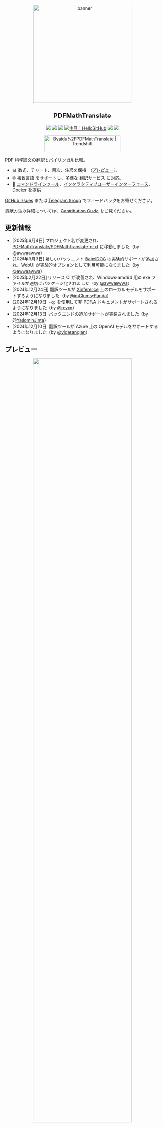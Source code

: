 <div align="center">

<img src="./docs/images/banner.png" width="320px"  alt="banner"/>

<h2 id="タイトル">PDFMathTranslate</h2>

<p>
  <!-- PyPI -->
  <a href="https://pypi.org/project/pdf2zh-next/">
    <img src="https://img.shields.io/pypi/v/pdf2zh-next"></a>
  <a href="https://pepy.tech/projects/pdf2zh-next">
    <img src="https://static.pepy.tech/badge/pdf2zh-next"></a>
  <a href="https://hub.docker.com/repository/docker/awwaawwa/pdfmathtranslate-next/tags">
    <img src="https://img.shields.io/docker/pulls/awwaawwa/pdfmathtranslate-next"></a>
  <a href="https://hellogithub.com/repository/8ec2cfd3ef744762bf531232fa32bc47" target="_blank"><img src="https://api.hellogithub.com/v1/widgets/recommend.svg?rid=8ec2cfd3ef744762bf531232fa32bc47&claim_uid=JQ0yfeBNjaTuqDU&theme=small" alt="注目｜HelloGitHub" /></a>
  <!-- <a href="https://gitcode.com/PDFMathTranslate/PDFMathTranslate-next/overview">
    <img src="https://gitcode.com/PDFMathTranslate/PDFMathTranslate-next/star/badge.svg"></a> -->
  <!-- <a href="https://huggingface.co/spaces/reycn/PDFMathTranslate-Docker">
    <img src="https://img.shields.io/badge/%F0%9F%A4%97-Online%20Demo-FF9E0D"></a> -->
  <!-- <a href="https://www.modelscope.cn/studios/AI-ModelScope/PDFMathTranslate"> -->
    <!-- <img src="https://img.shields.io/badge/ModelScope-Demo-blue"></a> -->
  <!-- <a href="https://github.com/PDFMathTranslate/PDFMathTranslate-next/pulls">
    <img src="https://img.shields.io/badge/contributions-welcome-green"></a> -->
  <a href="https://t.me/+Z9_SgnxmsmA5NzBl">
    <img src="https://img.shields.io/badge/Telegram-2CA5E0?style=flat-squeare&logo=telegram&logoColor=white"></a>
  <!-- License -->
  <a href="./LICENSE">
    <img src="https://img.shields.io/github/license/PDFMathTranslate/PDFMathTranslate-next"></a>
</p>

<a href="https://trendshift.io/repositories/12424" target="_blank"><img src="https://trendshift.io/api/badge/repositories/12424" alt="Byaidu%2FPDFMathTranslate | Trendshift" style="width: 250px; height: 55px;" width="250" height="55"/></a>

</div>

PDF 科学論文の翻訳とバイリンガル比較。

- 📊 数式、チャート、目次、注釈を保持 _（[プレビュー](#プレビュー)）_。
- 🌐 [複数言語](https://pdf2zh-next.com/supported_languages.html) をサポートし、多様な [翻訳サービス](https://pdf2zh-next.com/advanced/Documentation-of-Translation-Services.html) に対応。
- 🤖 [コマンドラインツール](https://pdf2zh-next.com/getting-started/USAGE_commandline.html)、[インタラクティブユーザーインターフェース](https://pdf2zh-next.com/getting-started/USAGE_webui.html)、[Docker](https://pdf2zh-next.com/getting-started/INSTALLATION_docker.html) を提供

[GitHub Issues](https://github.com/PDFMathTranslate/PDFMathTranslate-next/issues) または [Telegram Group](https://t.me/+Z9_SgnxmsmA5NzBl) でフィードバックをお寄せください。

貢献方法の詳細については、[Contribution Guide](https://pdf2zh-next.com/community/Contribution-Guide.html) をご覧ください。

<h2 id="updates">更新情報</h2>

- [2025年6月4日] プロジェクト名が変更され、[PDFMathTranslate/PDFMathTranslate-next](https://github.com/PDFMathTranslate/PDFMathTranslate-next) に移動しました（by [@awwaawwa](https://github.com/awwaawwa)）
- [2025年3月3日] 新しいバックエンド [BabelDOC](https://github.com/funstory-ai/BabelDOC) の実験的サポートが追加され、WebUI が実験的オプションとして利用可能になりました（by [@awwaawwa](https://github.com/awwaawwa)）
- [2025年2月22日] リリース CI が改善され、Windows-amd64 用の exe ファイルが適切にパッケージ化されました（by [@awwaawwa](https://github.com/awwaawwa)）
- [2024年12月24日] 翻訳ツールが [Xinference](https://github.com/xorbitsai/inference) 上のローカルモデルをサポートするようになりました（by [@imClumsyPanda](https://github.com/imClumsyPanda)）
- [2024年12月19日] `-cp` を使用して非 PDF/A ドキュメントがサポートされるようになりました（by [@reycn](https://github.com/reycn)）
- [2024年12月13日] バックエンドの追加サポートが実装されました（by [@YadominJinta](https://github.com/YadominJinta)）
- [2024年12月10日] 翻訳ツールが Azure 上の OpenAI モデルをサポートするようになりました（by [@yidasanqian](https://github.com/yidasanqian)）

<h2 id="preview">プレビュー</h2>

<div align="center">
<!-- <img src="./docs/images/preview.gif" width="80%"  alt="preview"/> -->
<img src="https://s.immersivetranslate.com/assets/r2-uploads/images/babeldoc-preview.png" width="80%"/>
</div>

<h2 id="demo">オンラインサービス 🌟</h2>

> [!NOTE]
>
> pdf2zh 2.0 は現在オンラインデモを提供していません

以下のデモのいずれかを使用して、アプリケーションをお試しください：

- [v1.x パブリック無料サービス](https://pdf2zh.com/) インストール不要でオンライン利用可能 _(推奨)_  
- [Immersive Translate - BabelDOC](https://app.immersivetranslate.com/babel-doc/) 月間1000ページ無料 _(推奨)_
<!-- - [Demo hosted on HuggingFace](https://huggingface.co/spaces/reycn/PDFMathTranslate-Docker)
- [Demo hosted on ModelScope](https://www.modelscope.cn/studios/AI-ModelScope/PDFMathTranslate) without installation. -->

デモの計算リソースは限られているため、乱用しないようご注意ください。

<h2 id="インストール">インストールと使い方</h2>

### インストール

1. [**Windows EXE**](https://pdf2zh-next.com/getting-started/INSTALLATION_winexe.html) <small>Windows 用におすすめ</small>
2. [**Docker**](https://pdf2zh-next.com/getting-started/INSTALLATION_docker.html) <small>Linux 用におすすめ</small>
3. [**uv** (Python パッケージマネージャー)](https://pdf2zh-next.com/getting-started/INSTALLATION_uv.html) <small>macOS 用におすすめ</small>

---

### 使い方

1. [**WebUI** を使用する](https://pdf2zh-next.com/getting-started/USAGE_webui.html)  
2. [**Zotero プラグイン** を使用する](https://github.com/guaguastandup/zotero-pdf2zh)（サードパーティ製プログラム）  
3. [**コマンドライン** を使用する](https://pdf2zh-next.com/getting-started/USAGE_commandline.html)

異なるユースケースに対応するため、当プログラムには複数の使用方法を用意しています。詳細については[このページ](./getting-started/getting-started.md)をご覧ください。

<h2 id="usage">高度なオプション</h2>

詳細な説明については、各オプションの完全なリストが記載されている[高度な使い方](https://pdf2zh-next.com/advanced/advanced.html)のドキュメントを参照してください。

<h2 id="downstream">二次開発（API）</h2>

> [!NOTE]
>
> 現在、関連するドキュメントは提供されていません。後日追加されますので、しばらくお待ちください。


<!-- For downstream applications, please refer to our document about [API Details](./docs/APIS.md) for futher information about:

- [Python API](./docs/APIS.md#api-python), how to use the program in other Python programs
- [HTTP API](./docs/APIS.md#api-http), how to communicate with a server with the program installed -->

<h2 id="言語コード">言語コード</h2>

必要な言語に翻訳するためのコードがわからない場合は、[このドキュメント](https://pdf2zh-next.com/advanced/Language-Codes.html)を確認してください。

<!-- 
<h2 id="todo">TODOs</h2>

- [ ] Parse layout with DocLayNet based models, [PaddleX](https://github.com/PaddlePaddle/PaddleX/blob/17cc27ac3842e7880ca4aad92358d3ef8555429a/paddlex/repo_apis/PaddleDetection_api/object_det/official_categories.py#L81), [PaperMage](https://github.com/allenai/papermage/blob/9cd4bb48cbedab45d0f7a455711438f1632abebe/README.md?plain=1#L102), [SAM2](https://github.com/facebookresearch/sam2)

- [ ] Fix page rotation, table of contents, format of lists

- [ ] Fix pixel formula in old papers

- [ ] Async retry except KeyboardInterrupt

- [ ] Knuth–Plass algorithm for western languages

- [ ] Support non-PDF/A files

- [ ] Plugins of [Zotero](https://github.com/zotero/zotero) and [Obsidian](https://github.com/obsidianmd/obsidian-releases) -->

<h2 id="謝辞">謝辞</h2>

- [Immersive Translation](https://immersivetranslate.com) は、このプロジェクトの積極的な貢献者に対して月額プロ会員の引き換えコードを提供しています。詳細はこちらをご覧ください：[CONTRIBUTOR_REWARD.md](https://github.com/funstory-ai/BabelDOC/blob/main/docs/CONTRIBUTOR_REWARD.md)

- [SiliconFlow](https://siliconflow.cn) は、このプロジェクトに対して大規模言語モデル（LLM）を活用した無料翻訳サービスを提供しています。

- 1.x バージョン：[Byaidu/PDFMathTranslate](https://github.com/Byaidu/PDFMathTranslate)


- バックエンド：[BabelDOC](https://github.com/funstory-ai/BabelDOC)

- PDF ライブラリ：[PyMuPDF](https://github.com/pymupdf/PyMuPDF)

- PDF 解析：[Pdfminer.six](https://github.com/pdfminer/pdfminer.six)

- PDF プレビュー：[Gradio PDF](https://github.com/freddyaboulton/gradio-pdf)

- レイアウト解析：[DocLayout-YOLO](https://github.com/opendatalab/DocLayout-YOLO)

- PDF 標準：[PDF Explained](https://zxyle.github.io/PDF-Explained/)、[PDF Cheat Sheets](https://pdfa.org/resource/pdf-cheat-sheets/)

- 多言語フォント：[BabelDOC-Assets](https://github.com/funstory-ai/BabelDOC-Assets) をご覧ください

- [Asynchronize](https://github.com/multimeric/Asynchronize/tree/master?tab=readme-ov-file)

- [Rich logging with multiprocessing](https://github.com/SebastianGrans/Rich-multiprocess-logging/tree/main)

- Weblate を使用したドキュメントの国際化：[Weblate](https://weblate.org/)

<h2 id="conduct">コードを提出する前に</h2>

私たちは、pdf2zh をより良くするために貢献者の積極的な参加を歓迎します。コードを提出する準備が整う前に、[行動規範](https://pdf2zh-next.com/community/CODE_OF_CONDUCT.html) と [貢献ガイド](https://pdf2zh-next.com/community/Contribution-Guide.html) を参照してください。

<h2 id="contrib">貢献者</h2>

<a href="https://github.com/PDFMathTranslate/PDFMathTranslate-next/graphs/contributors">
  <img src="https://opencollective.com/PDFMathTranslate/contributors.svg?width=890&button=false" />
</a>

![Alt](https://repobeats.axiom.co/api/embed/45529651750579e099960950f757449a410477ad.svg "Repobeats analytics image")

<h2 id="star_hist">スター履歴</h2>

<a href="https://star-history.com/#PDFMathTranslate/PDFMathTranslate-next&Date">
 <picture>
   <source media="(prefers-color-scheme: dark)" srcset="https://api.star-history.com/svg?repos=PDFMathTranslate/PDFMathTranslate-next&type=Date&theme=dark" />
   <source media="(prefers-color-scheme: light)" srcset="https://api.star-history.com/svg?repos=PDFMathTranslate/PDFMathTranslate-next&type=Date" />
   <img alt="Star History Chart" src="https://api.star-history.com/svg?repos=PDFMathTranslate/PDFMathTranslate-next&type=Date"/>
 <p align="center">
  <a href="https://pdf2zh-next.com">
    <picture>
      <source media="(prefers-color-scheme: dark)" srcset="https://pdf2zh-next.com/logo_dark.svg">
      <source media="(prefers-color-scheme: light)" srcset="https://pdf2zh-next.com/logo_light.svg">
      <img alt="pdf2zh" src="https://pdf2zh-next.com/logo_light.svg" width="300">
    </picture>
  </a>
</p>

<div align="right"> 
<h6><small>このページの一部のコンテンツはGPTによって翻訳されており、エラーが含まれている可能性があります。</small></h6>
